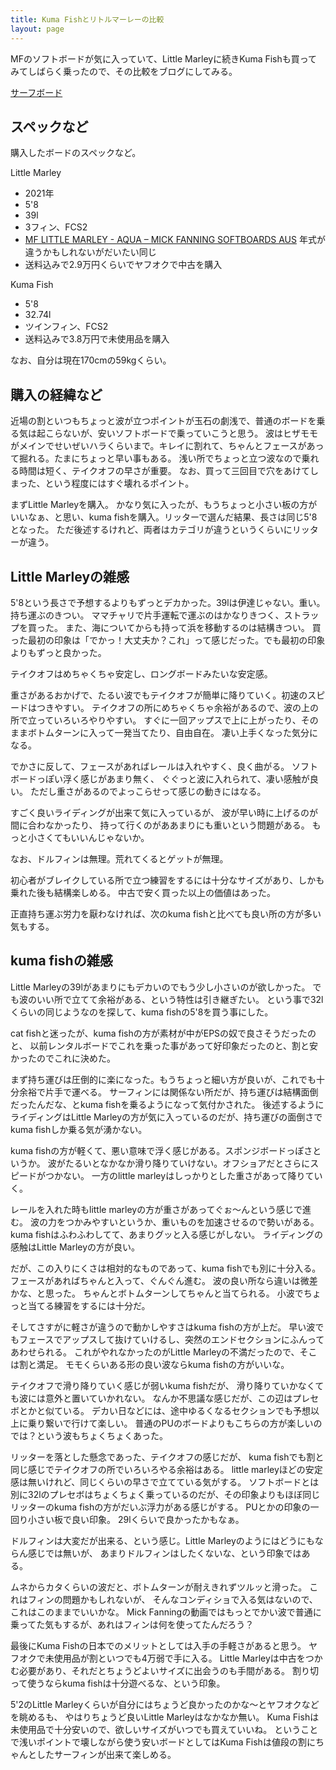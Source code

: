 ```yaml
---
title: Kuma Fishとリトルマーレーの比較
layout: page
---
```

MFのソフトボードが気に入っていて、Little Marleyに続きKuma Fishも買ってみてしばらく乗ったので、その比較をブログにしてみる。


[サーフボード](https://karino2.github.io/RandomThoughts/%E3%82%B5%E3%83%BC%E3%83%95%E3%83%9C%E3%83%BC%E3%83%89)

## スペックなど

購入したボードのスペックなど。

Little Marley

- 2021年
- 5'8
- 39l
- 3フィン、FCS2
- [MF LITTLE MARLEY - AQUA – MICK FANNING SOFTBOARDS AUS](https://www.mickfanningsoftboards.com/products/mf-little-marley-aqua?variant=40414088134750) 年式が違うかもしれないがだいたい同じ
- 送料込みで2.9万円くらいでヤフオクで中古を購入

Kuma Fish

- 5'8
- 32.74l
- ツインフィン、FCS2
- 送料込みで3.8万円で未使用品を購入

なお、自分は現在170cmの59kgくらい。

## 購入の経緯など

近場の割といつもちょっと波が立つポイントが玉石の劇浅で、普通のボードを乗る気は起こらないが、安いソフトボードで乗っていこうと思う。
波はヒザモモがメインでせいぜいハラくらいまで。キレイに割れて、ちゃんとフェースがあって掘れる。たまにちょっと早い事もある。
浅い所でちょっと立つ波なので乗れる時間は短く、テイクオフの早さが重要。
なお、買って三回目で穴をあけてしまった、という程度にはすぐ壊れるポイント。

まずLittle Marleyを購入。
かなり気に入ったが、もうちょっと小さい板の方がいいなぁ、と思い、kuma fishを購入。リッターで選んだ結果、長さは同じ5'8となった。
ただ後述するけれど、両者はカテゴリが違うというくらいにリッターが違う。

## Little Marleyの雑感

5'8という長さで予想するよりもずっとデカかった。39lは伊達じゃない。重い。持ち運ぶのきつい。
ママチャリで片手運転で運ぶのはかなりきつく、ストラップを買った。
また、海についてからも持って浜を移動するのは結構きつい。
買った最初の印象は「でかっ！大丈夫か？これ」って感じだった。でも最初の印象よりもずっと良かった。

テイクオフはめちゃくちゃ安定し、ロングボードみたいな安定感。

重さがあるおかげで、たるい波でもテイクオフが簡単に降りていく。初速のスピードはつきやすい。
テイクオフの所にめちゃくちゃ余裕があるので、波の上の所で立っていろいろやりやすい。
すぐに一回アップスで上に上がったり、そのままボトムターンに入って一発当てたり、自由自在。
凄い上手くなった気分になる。

でかさに反して、フェースがあればレールは入れやすく、良く曲がる。
ソフトボードっぽい浮く感じがあまり無く、
ぐぐっと波に入れられて、凄い感触が良い。
ただし重さがあるのでよっこらせって感じの動きにはなる。

すごく良いライディングが出来て気に入っているが、
波が早い時に上げるのが間に合わなかったり、
持って行くのがああまりにも重いという問題がある。
もっと小さくてもいいんじゃないか。

なお、ドルフィンは無理。荒れてくるとゲットが無理。

初心者がブレイクしている所で立つ練習をするには十分なサイズがあり、しかも乗れた後も結構楽しめる。
中古で安く買った以上の価値はあった。

正直持ち運ぶ労力を厭わなければ、次のkuma fishと比べても良い所の方が多い気もする。


## kuma fishの雑感

Little Marleyの39lがあまりにもデカいのでもう少し小さいのが欲しかった。
でも波のいい所で立てて余裕がある、という特性は引き継ぎたい。
という事で32lくらいの同じようなのを探して、kuma fishの5'8を買う事にした。

cat fishと迷ったが、kuma fishの方が素材が中がEPSの奴で良さそうだったのと、
以前レンタルボードでこれを乗った事があって好印象だったのと、割と安かったのでこれに決めた。

まず持ち運びは圧倒的に楽になった。もうちょっと細い方が良いが、これでも十分余裕で片手で運べる。
サーフィンには関係ない所だが、持ち運びは結構面倒だったんだな、とkuma fishを乗るようになって気付かされた。
後述するようにライディングはLittle Marleyの方が気に入っているのだが、持ち運びの面倒さでkuma fishしか乗る気が湧かない。

kuma fishの方が軽くて、悪い意味で浮く感じがある。スポンジボードっぽさというか。
波がたるいとなかなか滑り降りていけない。オフショアだとさらにスピードがつかない。
一方のlittle marleyはしっかりとした重さがあって降りていく。

レールを入れた時もlittle marleyの方が重さがあってぐぉ〜んという感じで進む。
波の力をつかみやすいというか、重いものを加速させるので勢いがある。
kuma fishはふわふわしてて、あまりグッと入る感じがしない。
ライディングの感触はLittle Marleyの方が良い。

だが、この入りにくさは相対的なものであって、kuma fishでも別に十分入る。
フェースがあればちゃんと入って、ぐんぐん進む。
波の良い所なら違いは微差かな、と思った。
ちゃんとボトムターンしてちゃんと当てられる。
小波でちょっと当てる練習をするには十分だ。

そしてさすがに軽さが違うので動かしやすさはkuma fishの方が上だ。
早い波でもフェースでアップスして抜けていけるし、突然のエンドセクションにふんってあわせられる。
これがやれなかったのがLittle Marleyの不満だったので、そこは割と満足。
モモくらいある形の良い波ならkuma fishの方がいいな。

テイクオフで滑り降りていく感じが弱いkuma fishだが、
滑り降りていかなくても波には意外と置いていかれない。
なんか不思議な感じだが、この辺はプレセボとかと似ている。
デカい日などには、途中ゆるくなるセクションでも予想以上に乗り繋いで行けて楽しい。
普通のPUのボードよりもこちらの方が楽しいのでは？という波もちょくちょくあった。

リッターを落とした懸念であった、テイクオフの感じだが、
kuma fishでも割と同じ感じでテイクオフの所でいろいろやる余裕はある。
little marleyほどの安定感は無いけれど、同じくらいの早さで立てている気がする。
ソフトボードとは別に32lのプレセボはちょくちょく乗っているのだが、その印象よりもほぼ同じリッターのkuma fishの方がだいぶ浮力がある感じがする。
PUとかの印象の一回り小さい板で良い印象。
29lくらいで良かったかもなぁ。

ドルフィンは大変だが出来る、という感じ。Little Marleyのようにはどうにもならん感じでは無いが、
あまりドルフィンはしたくないな、という印象ではある。

ムネからカタくらいの波だと、ボトムターンが耐えきれずツルッと滑った。
これはフィンの問題かもしれないが、
そんなコンディショで入る気はないので、これはこのままでいいかな。
Mick Fanningの動画ではもっとでかい波で普通に乗ってた気もするが、あれはフィンは何を使ってたんだろう？

最後にKuma Fishの日本でのメリットとしては入手の手軽さがあると思う。
ヤフオクで未使用品が割といつでも4万弱で手に入る。
Little Marleyは中古をつかむ必要があり、それだとちょうどよいサイズに出会うのも手間がある。
割り切って使うならkuma fishは十分遊べるな、という印象。

5'2のLittle Marleyくらいが自分にはちょうど良かったのかな〜とヤフオクなどを眺めるも、
やはりちょうど良いLittle Marleyはなかなか無い。
Kuma Fishは未使用品で十分安いので、欲しいサイズがいつでも買えていいね。
ということで浅いポイントで壊しながら使う安いボードとしてはKuma Fishは値段の割にちゃんとしたサーフィンが出来て楽しめる。